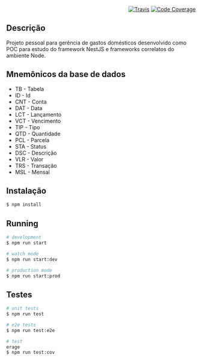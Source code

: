<p align="right">
<a href="https://travis-ci.org/ygormagalhaes/nossas-contas"><img src="https://travis-ci.org/ygormagalhaes/nossas-contas.svg?branch=master" alt="Travis" /></a>
<a href="https://codecov.io/gh/ygormagalhaes/nossas-contas"><img src="https://codecov.io/gh/ygormagalhaes/nossas-contas/branch/master/graph/badge.svg" alt="Code Coverage" /></a>
</p>

## Descrição

Projeto pessoal para gerência de gastos domésticos desenvolvido como POC para estudo do framework NestJS e frameworks correlatos do ambiente Node.

## Mnemônicos da base de dados
- TB - Tabela
- ID - Id
- CNT - Conta
- DAT - Data
- LCT - Lançamento
- VCT - Vencimento
- TIP - Tipo
- QTD - Quantidade
- PCL - Parcela
- STA - Status
- DSC - Descrição
- VLR - Valor
- TRS - Transação
- MSL - Mensal

## Instalação

```bash
$ npm install
```

## Running

```bash
# development
$ npm run start

# watch mode
$ npm run start:dev

# production mode
$ npm run start:prod
```

## Testes

```bash
# unit tests
$ npm run test

# e2e tests
$ npm run test:e2e

# test
erage
$ npm run test:cov
```
